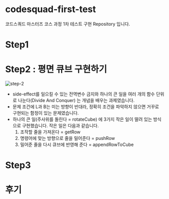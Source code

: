 # codesquad-first-test
코드스쿼드 마스터즈 코스 과정 1차 테스트 구현 Repository 입니다.

# Step1

# Step2 : 평면 큐브 구현하기
![step-2](https://user-images.githubusercontent.com/14235802/101349130-33e60e00-38d0-11eb-973d-7df6c03d542c.gif)
- side-effect를 일으킬 수 있는 전역변수 금지와 하나의 큰 일을 여러 개의 함수 단위로 나눈다(Divide And Conquer) 는 개념을 배우는 과제였습니다.
- 문제 조건에 L과 B는 미는 방향이 반대라, 정확히 조건을 파악하지 않으면 거꾸로 구현되는 함정이 있는 문제였습니다.
- 하나의 큰 일(주사위를 돌린다 = rotateCube) 에 3가지 작은 일이 딸려 있는 방식으로 구현했습니다. 작은 일은 다음과 같습니다.
  1. 조작할 줄을 가져온다 = getRow
  2. 명령어에 맞는 방향으로 줄을 밀어준다 = pushRow
  3. 밀어준 줄을 다시 큐브에 반영해 준다 = appendRowToCube

# Step3

# 후기
